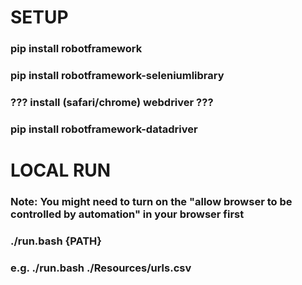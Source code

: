 # SETUP
### pip install robotframework
### pip install robotframework-seleniumlibrary
### ??? install (safari/chrome) webdriver ???
### pip install robotframework-datadriver
# LOCAL RUN
### Note: You might need to turn on the "allow browser to be controlled by automation" in your browser first
### ./run.bash {PATH}
### e.g. ./run.bash ./Resources/urls.csv